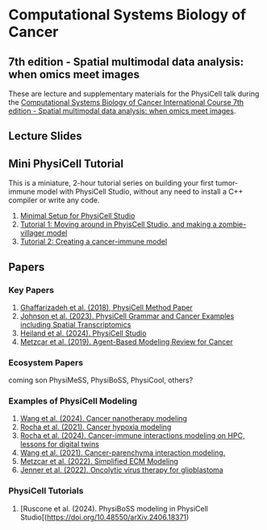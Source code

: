 # Computational Systems Biology of Cancer
## 7th edition - Spatial multimodal data analysis: when omics meet images

These are lecture and supplementary materials for the PhysiCell talk during the [Computational Systems Biology of Cancer International Course 7th edition - Spatial multimodal data analysis: when omics meet images](https://training.institut-curie.org/courses/sysbiocancer2024). 

## Lecture Slides

## Mini PhysiCell Tutorial 
This is a miniature, 2-hour tutorial series on building your first tumor-immune model with PhysiCell Studio, without any need to install a C++ compiler or write any code. 

1. [Minimal Setup for PhysiCell Studio](https://github.com/physicell-training/institut-curie-2024/blob/main/PhysiCell-Studio-Setup.md)
2. [Tutorial 1: Moving around in PhyisCell Studio, and making a zombie-villager model]()
3. [Tutorial 2: Creating a cancer-immune model]()

## Papers
### Key Papers
1. [Ghaffarizadeh et al. (2018), PhysiCell Method Paper](https://journals.plos.org/ploscompbiol/article?id=10.1371/journal.pcbi.1005991)
1. [Johnson et al. (2023). PhysiCell Grammar and Cancer Examples including Spatial Transcriptomics](https://www.biorxiv.org/content/10.1101/2023.09.17.557982v3)
1. [Heiland et al. (2024). PhysiCell Studio](https://doi.org/10.46471/gigabyte.128)
2. [Metzcar et al. (2019). Agent-Based Modeling Review for Cancer](https://doi.org/10.1200/CCI.18.00069) 

### Ecosystem Papers 
coming son 
PhysiMeSS, PhysiBoSS, PhysiCool, others? 

### Examples of PhysiCell Modeling 
1. [Wang et al. (2024). Cancer nanotherapy modeling](https://doi.org/10.1101/2024.04.09.588498)
2. [Rocha et al. (2021). Cancer hypoxia modeling](https://doi.org/10.1016/j.isci.2021.102935) 
3. [Rocha et al. (2024). Cancer-immune interactions modeling on HPC, lessons for digital twins](https://doi.org/10.1101/2023.10.17.562733)
4. [Wang et al. (2021). Cancer-parenchyma interaction modeling.](https://doi.org/10.1038/s41598-020-78780-7) 
5. [Metzcar et al. (2022). Simplified ECM Modeling](https://doi.org/10.1101/2022.11.21.514608)
6. [Jenner et al. (2022). Oncolytic virus therapy for glioblastoma](https://doi.org/10.1016/j.isci.2022.104395) 


### PhysiCell Tutorials 
1. [Ruscone et al. (2024). PhysiBoSS modeling in PhysiCell Studio[(https://doi.org/10.48550/arXiv.2406.18371)
